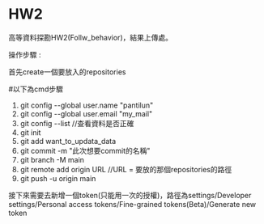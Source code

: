 # HW2
高等資料探勘HW2(Follw_behavior)，結果上傳處。

操作步驟 :

首先create一個要放入的repositories
  
  #以下為cmd步驟
  1. git config --global user.name "pantilun"
  2. git config --global user.email "my_mail"
  3. git config --list  //查看資料是否正確
  4. git init
  5. git add want_to_updata_data 
  6. git commit -m "此次想要commit的名稱"
  7. git branch -M main
  8. git remote add origin URL  //URL = 要放的那個repositories的路徑
  9. git push -u origin main

接下來需要去新增一個token(只能用一次的授權)，路徑為settings/Developer settings/Personal access tokens/Fine-grained tokens(Beta)/Generate new token


